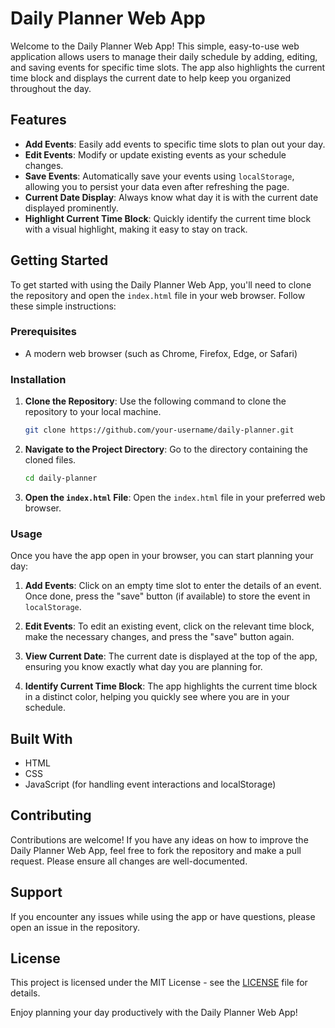 # Daily Planner Web App

Welcome to the Daily Planner Web App! This simple, easy-to-use web application allows users to manage their daily schedule by adding, editing, and saving events for specific time slots. The app also highlights the current time block and displays the current date to help keep you organized throughout the day.

## Features

- **Add Events**: Easily add events to specific time slots to plan out your day.
- **Edit Events**: Modify or update existing events as your schedule changes.
- **Save Events**: Automatically save your events using `localStorage`, allowing you to persist your data even after refreshing the page.
- **Current Date Display**: Always know what day it is with the current date displayed prominently.
- **Highlight Current Time Block**: Quickly identify the current time block with a visual highlight, making it easy to stay on track.

## Getting Started

To get started with using the Daily Planner Web App, you'll need to clone the repository and open the `index.html` file in your web browser. Follow these simple instructions:

### Prerequisites

- A modern web browser (such as Chrome, Firefox, Edge, or Safari)

### Installation

1. **Clone the Repository**: Use the following command to clone the repository to your local machine.

   ```bash
   git clone https://github.com/your-username/daily-planner.git
   ```

2. **Navigate to the Project Directory**: Go to the directory containing the cloned files.

   ```bash
   cd daily-planner
   ```

3. **Open the `index.html` File**: Open the `index.html` file in your preferred web browser.

### Usage

Once you have the app open in your browser, you can start planning your day:

1. **Add Events**: Click on an empty time slot to enter the details of an event. Once done, press the "save" button (if available) to store the event in `localStorage`.

2. **Edit Events**: To edit an existing event, click on the relevant time block, make the necessary changes, and press the "save" button again.

3. **View Current Date**: The current date is displayed at the top of the app, ensuring you know exactly what day you are planning for.

4. **Identify Current Time Block**: The app highlights the current time block in a distinct color, helping you quickly see where you are in your schedule.

## Built With

- HTML
- CSS
- JavaScript (for handling event interactions and localStorage)

## Contributing

Contributions are welcome! If you have any ideas on how to improve the Daily Planner Web App, feel free to fork the repository and make a pull request. Please ensure all changes are well-documented.

## Support

If you encounter any issues while using the app or have questions, please open an issue in the repository.

## License

This project is licensed under the MIT License - see the [LICENSE](LICENSE) file for details.

Enjoy planning your day productively with the Daily Planner Web App!